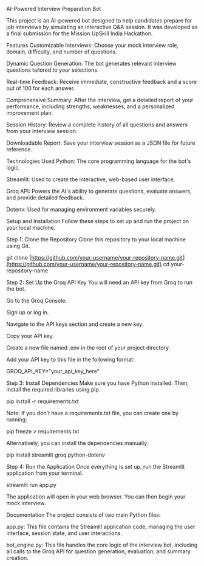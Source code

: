 AI-Powered Interview Preparation Bot

This project is an AI-powered bot designed to help candidates prepare for job interviews by simulating an interactive Q&A session. It was developed as a final submission for the Mission UpSkill India Hackathon.

Features
Customizable Interviews: Choose your mock interview role, domain, difficulty, and number of questions.

Dynamic Question Generation: The bot generates relevant interview questions tailored to your selections.

Real-time Feedback: Receive immediate, constructive feedback and a score out of 100 for each answer.

Comprehensive Summary: After the interview, get a detailed report of your performance, including strengths, weaknesses, and a personalized improvement plan.

Session History: Review a complete history of all questions and answers from your interview session.

Downloadable Report: Save your interview session as a JSON file for future reference.

Technologies Used
Python: The core programming language for the bot's logic.

Streamlit: Used to create the interactive, web-based user interface.

Groq API: Powers the AI's ability to generate questions, evaluate answers, and provide detailed feedback.

Dotenv: Used for managing environment variables securely.

Setup and Installation
Follow these steps to set up and run the project on your local machine.

Step 1: Clone the Repository
Clone this repository to your local machine using Git.

git clone [https://github.com/your-username/your-repository-name.git](https://github.com/your-username/your-repository-name.git)
cd your-repository-name

Step 2: Set Up the Groq API Key
You will need an API key from Groq to run the bot.

Go to the Groq Console.

Sign up or log in.

Navigate to the API keys section and create a new key.

Copy your API key.

Create a new file named .env in the root of your project directory.

Add your API key to this file in the following format:

GROQ_API_KEY="your_api_key_here"

Step 3: Install Dependencies
Make sure you have Python installed. Then, install the required libraries using pip.

pip install -r requirements.txt

Note: If you don't have a requirements.txt file, you can create one by running:

pip freeze > requirements.txt

Alternatively, you can install the dependencies manually:

pip install streamlit groq python-dotenv

Step 4: Run the Application
Once everything is set up, run the Streamlit application from your terminal.

streamlit run app.py

The application will open in your web browser. You can then begin your mock interview.

Documentation
The project consists of two main Python files:

app.py: This file contains the Streamlit application code, managing the user interface, session state, and user interactions.

bot_engine.py: This file handles the core logic of the interview bot, including all calls to the Groq API for question generation, evaluation, and summary creation.
